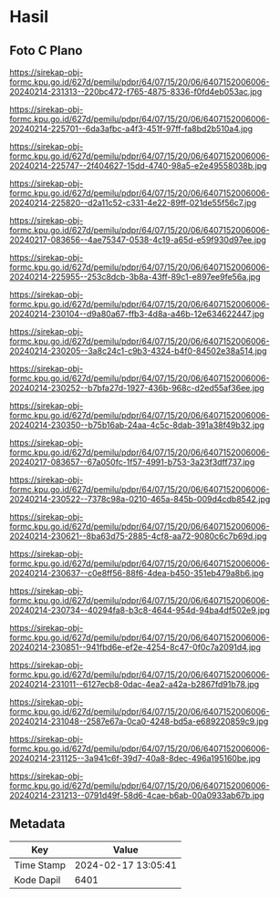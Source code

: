 # Hasil

## Foto C Plano

https://sirekap-obj-formc.kpu.go.id/627d/pemilu/pdpr/64/07/15/20/06/6407152006006-20240214-231313--220bc472-f765-4875-8336-f0fd4eb053ac.jpg

https://sirekap-obj-formc.kpu.go.id/627d/pemilu/pdpr/64/07/15/20/06/6407152006006-20240214-225701--6da3afbc-a4f3-451f-97ff-fa8bd2b510a4.jpg

https://sirekap-obj-formc.kpu.go.id/627d/pemilu/pdpr/64/07/15/20/06/6407152006006-20240214-225747--2f404627-15dd-4740-98a5-e2e49558038b.jpg

https://sirekap-obj-formc.kpu.go.id/627d/pemilu/pdpr/64/07/15/20/06/6407152006006-20240214-225820--d2a11c52-c331-4e22-89ff-021de55f56c7.jpg

https://sirekap-obj-formc.kpu.go.id/627d/pemilu/pdpr/64/07/15/20/06/6407152006006-20240217-083656--4ae75347-0538-4c19-a65d-e59f930d97ee.jpg

https://sirekap-obj-formc.kpu.go.id/627d/pemilu/pdpr/64/07/15/20/06/6407152006006-20240214-225955--253c8dcb-3b8a-43ff-89c1-e897ee9fe56a.jpg

https://sirekap-obj-formc.kpu.go.id/627d/pemilu/pdpr/64/07/15/20/06/6407152006006-20240214-230104--d9a80a67-ffb3-4d8a-a46b-12e634622447.jpg

https://sirekap-obj-formc.kpu.go.id/627d/pemilu/pdpr/64/07/15/20/06/6407152006006-20240214-230205--3a8c24c1-c9b3-4324-b4f0-84502e38a514.jpg

https://sirekap-obj-formc.kpu.go.id/627d/pemilu/pdpr/64/07/15/20/06/6407152006006-20240214-230252--b7bfa27d-1927-436b-968c-d2ed55af36ee.jpg

https://sirekap-obj-formc.kpu.go.id/627d/pemilu/pdpr/64/07/15/20/06/6407152006006-20240214-230350--b75b16ab-24aa-4c5c-8dab-391a38f49b32.jpg

https://sirekap-obj-formc.kpu.go.id/627d/pemilu/pdpr/64/07/15/20/06/6407152006006-20240217-083657--67a050fc-1f57-4991-b753-3a23f3dff737.jpg

https://sirekap-obj-formc.kpu.go.id/627d/pemilu/pdpr/64/07/15/20/06/6407152006006-20240214-230522--7378c98a-0210-465a-845b-009d4cdb8542.jpg

https://sirekap-obj-formc.kpu.go.id/627d/pemilu/pdpr/64/07/15/20/06/6407152006006-20240214-230621--8ba63d75-2885-4cf8-aa72-9080c6c7b69d.jpg

https://sirekap-obj-formc.kpu.go.id/627d/pemilu/pdpr/64/07/15/20/06/6407152006006-20240214-230637--c0e8ff56-88f6-4dea-b450-351eb479a8b6.jpg

https://sirekap-obj-formc.kpu.go.id/627d/pemilu/pdpr/64/07/15/20/06/6407152006006-20240214-230734--40294fa8-b3c8-4644-954d-94ba4df502e9.jpg

https://sirekap-obj-formc.kpu.go.id/627d/pemilu/pdpr/64/07/15/20/06/6407152006006-20240214-230851--941fbd6e-ef2e-4254-8c47-0f0c7a2091d4.jpg

https://sirekap-obj-formc.kpu.go.id/627d/pemilu/pdpr/64/07/15/20/06/6407152006006-20240214-231011--6127ecb8-0dac-4ea2-a42a-b2867fd91b78.jpg

https://sirekap-obj-formc.kpu.go.id/627d/pemilu/pdpr/64/07/15/20/06/6407152006006-20240214-231048--2587e67a-0ca0-4248-bd5a-e689220859c9.jpg

https://sirekap-obj-formc.kpu.go.id/627d/pemilu/pdpr/64/07/15/20/06/6407152006006-20240214-231125--3a941c6f-39d7-40a8-8dec-496a195160be.jpg

https://sirekap-obj-formc.kpu.go.id/627d/pemilu/pdpr/64/07/15/20/06/6407152006006-20240214-231213--0791d49f-58d6-4cae-b6ab-00a0933ab67b.jpg


## Metadata

| Key        | Value               |
| ---------- | ------------------- |
| Time Stamp | 2024-02-17 13:05:41 |
| Kode Dapil | 6401                |



